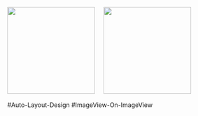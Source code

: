 <img src= "https://user-images.githubusercontent.com/82731243/198824200-a15c8de0-37a8-48a0-9262-18c143b70f7f.png" width="200"/> &nbsp;&nbsp;&nbsp; <img src= "https://user-images.githubusercontent.com/82731243/198824212-af7b4385-edd2-4ae6-9a02-0f57b14b7335.png"  width="200"/>

#Auto-Layout-Design
#ImageView-On-ImageView

